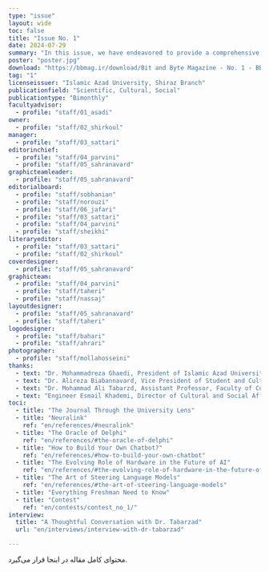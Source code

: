 ```yaml
---
type: "issue" 
layout: wide
toc: false
title: "Issue No. 1"
date: 2024-07-29
summary: "In this issue, we have endeavored to provide a comprehensive overview of recent developments in artificial intelligence. Covering topics from language models to the role of hardware infrastructure and methodologies for developing intelligent systems, this edition focuses on key concepts and cutting-edge applications in the field. Additionally, our conversation with Dr. Tabarzad, a distinguished faculty member, offers a more precise perspective on AI, enriching the discourse with expert insights.\n\n\nBeyond these specialized discussions, we have also dedicated particular attention to incoming students by compiling a practical guide to help them navigate university life and its challenges. Furthermore, we have reflected the university’s perspective on our publication to give readers a clearer understanding of its significance and role within the academic community."
poster: "poster.jpg"
download: "https://bbmag.ir/download/Bit and Byte Magazine - No. 1 - BBMag.ir.pdf"
tag: "1"
licenseissuer: "Islamic Azad University, Shiraz Branch"
publicationfield: "Scientific, Cultural, Social"
publicationtype: "Bimonthly"
facultyadvisor:
  - profile: "staff/01_asadi"
owner:
  - profile: "staff/02_shirkoul"
manager:
  - profile: "staff/03_sattari"
editorinchief:
  - profile: "staff/04_parvini"
  - profile: "staff/05_sahranavard"
graphicteamleader:
  - profile: "staff/05_sahranavard"
editorialboard:
  - profile: "staff/sobhanian"
  - profile: "staff/norouzi"
  - profile: "staff/06_jafari"
  - profile: "staff/03_sattari"
  - profile: "staff/04_parvini"
  - profile: "staff/sheikhi"
literaryeditor:
  - profile: "staff/03_sattari"
  - profile: "staff/02_shirkoul"
coverdesigner:
  - profile: "staff/05_sahranavard"
graphicteam:
  - profile: "staff/04_parvini"
  - profile: "staff/taheri"
  - profile: "staff/nassaj"
layoutdesigner:
  - profile: "staff/05_sahranavard"
  - profile: "staff/taheri"
logodesigner:
  - profile: "staff/bahari"
  - profile: "staff/ahrari"
photographer:
  - profile: "staff/mollahosseini"
thanks:
  - text: "Dr. Mohammadreza Ghaedi, President of Islamic Azad University, Shiraz Branch"
  - text: "Dr. Alireza Biabannavard, Vice President of Student and Cultural Affairs, Islamic Azad University, Shiraz Branch"
  - text: "Dr. Mohammad Ali Tabarzd, Assistant Professor, Faculty of Computer Science, Islamic Azad University, Shiraz Branch"
  - text: "Engineer Esmail Khademi, Director of Cultural and Social Affairs, Islamic Azad University, Shiraz Branch"
toci:
  - title: "The Journal Through the University Lens"
  - title: "Neuralink"
    ref: "en/references/#neuralink"
  - title: "The Oracle of Delphi"
    ref: "en/references/#the-oracle-of-delphi"
  - title: "How to Build Your Own Chatbot?"
    ref: "en/references/#how-to-build-your-own-chatbot"
  - title: "The Evolving Role of Hardware in the Future of AI"
    ref: "en/references/#the-evolving-role-of-hardware-in-the-future-of-ai"
  - title: "The Art of Steering Language Models"
    ref: "en/references/#the-art-of-steering-language-models"
  - title: "Everything Freshman Need to Know"
  - title: "Contest"
    ref: "en/contests/contest_no_1/"
interview:
  title: "A Thoughtful Conversation with Dr. Tabarzad"
  url: "en/interviews/interview-with-dr-tabarzad"

---
```

محتوای کامل مقاله در اینجا قرار می‌گیرد.
